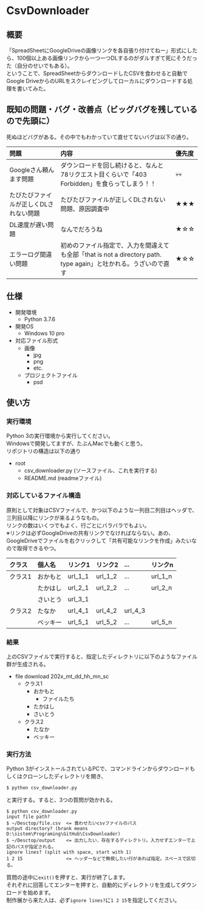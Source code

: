 # CsvDownloader

## 概要
「SpreadSheetにGoogleDriveの画像リンクを各自張り付けてねー」形式にしたら、100個以上ある画像リンクから一つ一つDLするのがダルすぎて死にそうだった（自分のせいでもある）。<br>
ということで、SpreadSheetからダウンロードしたCSVを食わせると自動でGoogle DriveからのURLをスクレイピングしてローカルにダウンロードする処理を書いてみた。

## 既知の問題・バグ・改善点（ビッグバグを残しているので先頭に）
死ぬほどバグがある。その中でもわかっていて直せてないバグは以下の通り。

| 問題 | 内容 | 優先度 |
| :-- | :-- | :-- |
| Googleさん頼んます問題 | ダウンロードを回し続けると、なんと78リクエスト目くらいで「403 Forbidden」を食らってしまう！！ | 💀💀 |
| たびたびファイルが正しくDLされない問題 | たびたびファイルが正しくDLされない問題、原因調査中 | ★★★ |
| DL速度が遅い問題 | なんでだろうね | ★☆☆ |
| エラーログ間違い問題 | 初めのファイル指定で、入力を間違えても全部「that is not a directory path. type again」と吐かれる。うざいので直す | ★☆☆ |

## 仕様
- 開発環境
  - Python 3.7.6
- 開発OS
  - Windows 10 pro
- 対応ファイル形式
  - 画像
    - jpg
    - png
    - etc.
  - プロジェクトファイル
    - psd

## 使い方
### 実行環境
Python 3の実行環境から実行してください。<br>
Windowsで開発してますが、たぶんMacでも動くと思う。<br>
リポジトリの構造は以下の通り
- root
  - csv_downloader.py (ソースファイル、これを実行する)
  - README.md (readmeファイル)

### 対応しているファイル構造
原則として対象はCSVファイルで、かつ以下のような一列目二列目はヘッダで、三列目以降にリンクが来るようなもの。<br>
リンクの数はいくつでもよく、行ごとにバラバラでもよい。<br>
※リンクは必ずGoogleDriveの共有リンクでなければならない。あの、GoogleDriveでファイルを右クリックして「共有可能なリンクを作成」みたいなので取得できるやつ。

| クラス | 個人名 | リンク1 | リンク2 | ... | リンクn |
| :-- | :-- | :-- | :-- | :-- | :-- |
| クラス1 | おかもと | url_1_1 | url_1_2 | ... | url_1_n |
| | たかはし | url_2_1 | url_2_2 | ... | url_2_n |
| | さいとう | url_3_1 | | | |
| クラス2 | たなか | url_4_1 | url_4_2 | url_4_3 | |
| | ベッキー | url_5_1 | url_5_2 | ... | url_5_n |

### 結果
上のCSVファイルで実行すると、指定したディレクトリに以下のようなファイル群が生成される。
- file download 202x_mt_dd_hh_mn_sc
  - クラス1
    - おかもと
      - ファイルたち
    - たかはし
    - さいとう
  - クラス2
    - たなか
    - ベッキー

### 実行方法
Python 3がインストールされているPCで、コマンドラインからダウンロードもしくはクローンしたディレクトリを開き、
``` 
$ python csv_downloader.py
 ```
と実行する。すると、3つの質問が効かれる。
```
$ python csv_downloader.py
input file path?
$ ~/Desctop/file.csv  <= 食わせたいcsvファイルのパス
output directory? (brank means D:\sistem\Programing\GitHub\CsvDownloader)
$ ~/Desctop/output    <= 出力したい、存在するディレクトリ。入力せずエンターで上記のパスが指定される。
ignore lines? (split with space, start with 1)
1 2 15                <= ヘッダーなどで無視したい行があれば指定。スペースで区切る。
```

質問の途中に```exit()```を押すと、実行が終了します。<br>
それぞれに回答してエンターを押すと、自動的にディレクトリを生成してダウンロードを始めます。<br>
制作展から来た人は、必ず```ignore lines?```に```1 2 15```を指定してください。
